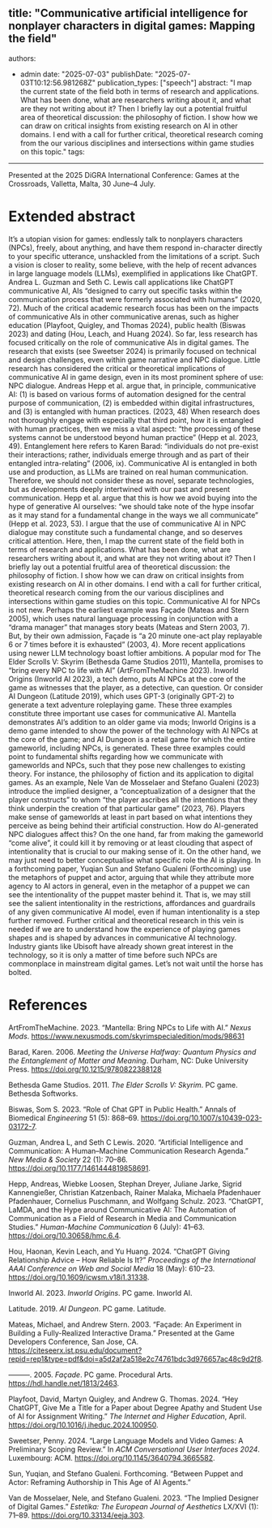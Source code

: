 title: "Communicative artificial intelligence for nonplayer characters in digital games: Mapping the field"
---
authors:
- admin
date: "2025-07-03"
publishDate: "2025-07-03T10:12:56.981268Z"
publication_types: ["speech"]
abstract: "I map the current state of the field both in terms of research and applications. What has been done, what are researchers writing about it, and what are they not writing about it? Then I briefly lay out a potential fruitful area of theoretical discussion: the philosophy of fiction. I show how we can draw on critical insights from existing research on AI in other domains. I end with a call for further critical, theoretical research coming from the our various disciplines and intersections within game studies on this topic."
tags:

---

Presented at the 2025 DiGRA International Conference: Games at the Crossroads, Valletta, Malta, 30 June–4 July.

# Extended abstract

It’s a utopian vision for games: endlessly talk to nonplayers characters (NPCs), freely, about anything, and have them respond in-character directly to your specific utterance, unshackled from the limitations of a script. Such a vision is closer to reality, some believe, with the help of recent advances in large language models (LLMs), exemplified in applications like ChatGPT. Andrea L. Guzman and Seth C. Lewis call applications like ChatGPT communicative AI, AIs “designed to carry out specific tasks within the communication process that were formerly associated with humans” (2020, 72).
Much of the critical academic research focus has been on the impacts of communicative AIs in other communicative arenas, such as higher education (Playfoot, Quigley, and Thomas 2024), public health (Biswas 2023) and dating (Hou, Leach, and Huang 2024). So far, less research has focused critically on the role of communicative AIs in digital games. The research that exists (see Sweetser 2024) is primarily focused on technical and design challenges, even within game narrative and NPC dialogue. Little research has considered the critical or theoretical implications of communicative AI in game design, even in its most prominent sphere of use: NPC dialogue.
Andreas Hepp et al. argue that, in principle, communicative AI:
(1)	is based on various forms of automation designed for the central purpose of communication,
(2)	is embedded within digital infrastructures, and
(3)	is entangled with human practices. (2023, 48)
When research does not thoroughly engage with especially that third point, how it is entangled with human practices, then we miss a vital aspect: “the processing of these systems cannot be understood beyond human practice” (Hepp et al. 2023, 49). Entanglement here refers to Karen Barad: “individuals do not pre-exist their interactions; rather, individuals emerge through and as part of their entangled intra-relating” (2006, ix). Communicative AI is entangled in both use and production, as LLMs are trained on real human communication. Therefore, we should not consider these as novel, separate technologies, but as developments deeply intertwined with our past and present communication. Hepp et al. argue that this is how we avoid buying into the hype of generative AI ourselves: “we should take note of the hype insofar as it may stand for a fundamental change in the ways we all communicate” (Hepp et al. 2023, 53). I argue that the use of communicative AI in NPC dialogue may constitute such a fundamental change, and so deserves critical attention.
Here, then, I map the current state of the field both in terms of research and applications. What has been done, what are researchers writing about it, and what are they not writing about it? Then I briefly lay out a potential fruitful area of theoretical discussion: the philosophy of fiction. I show how we can draw on critical insights from existing research on AI in other domains. I end with a call for further critical, theoretical research coming from the our various disciplines and intersections within game studies on this topic.
Communicative AI for NPCs is not new. Perhaps the earliest example was Façade (Mateas and Stern 2005), which uses natural language processing in conjunction with a “drama manager” that manages story beats (Mateas and Stern 2003, 7). But, by their own admission, Façade is “a 20 minute one-act play replayable 6 or 7 times before it is exhausted” (2003, 4). More recent applications using newer LLM technology boast loftier ambitions. A popular mod for The Elder Scrolls V: Skyrim (Bethesda Game Studios 2011), Mantella, promises to “bring every NPC to life with AI” (ArtFromTheMachine 2023). Inworld Origins (Inworld AI 2023), a tech demo, puts AI NPCs at the core of the game as witnesses that the player, as a detective, can question. Or consider AI Dungeon (Latitude 2019), which uses GPT-3 (originally GPT-2) to generate a text adventure roleplaying game.
These three examples constitute three important use cases for communicative AI. Mantella demonstrates AI’s addition to an older game via mods; Inworld Origins is a demo game intended to show the power of the technology with AI NPCs at the core of the game; and AI Dungeon is a retail game for which the entire gameworld, including NPCs, is generated.
These three examples could point to fundamental shifts regarding how we communicate with gameworlds and NPCs, such that they pose new challenges to existing theory. For instance, the philosophy of fiction and its application to digital games. As an example, Nele Van de Mosselaer and Stefano Gualeni (2023) introduce the implied designer, a “conceptualization of a designer that the player constructs” to whom “the player ascribes all the intentions that they think underpin the creation of that particular game” (2023, 76). Players make sense of gameworlds at least in part based on what intentions they perceive as being behind their artificial construction. How do AI-generated NPC dialogues affect this? On the one hand, far from making the gameworld “come alive”, it could kill it by removing or at least clouding that aspect of intentionality that is crucial to our making sense of it. On the other hand, we may just need to better conceptualise what specific role the AI is playing. In a forthcoming paper, Yuqian Sun and Stefano Gualeni (Forthcoming) use the metaphors of puppet and actor, arguing that while they attribute more agency to AI actors in general, even in the metaphor of a puppet we can see the intentionality of the puppet master behind it. That is, we may still see the salient intentionality in the restrictions, affordances and guardrails of any given communicative AI model, even if human intentionality is a step further removed.
Further critical and theoretical research in this vein is needed if we are to understand how the experience of playing games shapes and is shaped by advances in communicative AI technology. Industry giants like Ubisoft have already shown great interest in the technology, so it is only a matter of time before such NPCs are commonplace in mainstream digital games. Let’s not wait until the horse has bolted.

# References

ArtFromTheMachine. 2023. “Mantella: Bring NPCs to Life with AI.” *Nexus Mods*. https://www.nexusmods.com/skyrimspecialedition/mods/98631

Barad, Karen. 2006. *Meeting the Universe Halfway: Quantum Physics and the Entanglement of Matter and Meaning*. Durham, NC: Duke University Press. https://doi.org/10.1215/9780822388128

Bethesda Game Studios. 2011. *The Elder Scrolls V: Skyrim*. PC game. Bethesda Softworks.

Biswas, Som S. 2023. “Role of Chat GPT in Public Health.” Annals of Biomedical *Engineering* 51 (5): 868–69. https://doi.org/10.1007/s10439-023-03172-7.

Guzman, Andrea L, and Seth C Lewis. 2020. “Artificial Intelligence and Communication: A Human–Machine Communication Research Agenda.” *New Media & Society* 22 (1): 70–86. https://doi.org/10.1177/1461444819858691.

Hepp, Andreas, Wiebke Loosen, Stephan Dreyer, Juliane Jarke, Sigrid Kannengießer, Christian Katzenbach, Rainer Malaka, Michaela Pfadenhauer Pfadenhauer, Cornelius Puschmann, and Wolfgang Schulz. 2023. “ChatGPT, LaMDA, and the Hype around Communicative AI: The Automation of Communication as a Field of Research in Media and Communication Studies.” *Human-Machine Communication* 6 (July): 41–63. https://doi.org/10.30658/hmc.6.4.

Hou, Haonan, Kevin Leach, and Yu Huang. 2024. “ChatGPT Giving Relationship Advice – How Reliable Is It?” *Proceedings of the International AAAI Conference on Web and Social Media* 18 (May): 610–23. https://doi.org/10.1609/icwsm.v18i1.31338.

Inworld AI. 2023. *Inworld Origins*. PC game. Inworld AI.

Latitude. 2019. *AI Dungeon*. PC game. Latitude.

Mateas, Michael, and Andrew Stern. 2003. “Façade: An Experiment in Building a Fully-Realized Interactive Drama.” Presented at the Game Developers Conference, San Jose, CA. https://citeseerx.ist.psu.edu/document?repid=rep1&type=pdf&doi=a5d2af2a518e2c74761bdc3d976657ac48c9d2f8.

———. 2005. *Façade*. PC game. Procedural Arts. https://hdl.handle.net/1813/2463.

Playfoot, David, Martyn Quigley, and Andrew G. Thomas. 2024. “Hey ChatGPT, Give Me a Title for a Paper about Degree Apathy and Student Use of AI for Assignment Writing.” *The Internet and Higher Education*, April. https://doi.org/10.1016/j.iheduc.2024.100950.

Sweetser, Penny. 2024. “Large Language Models and Video Games: A Preliminary Scoping Review.” In *ACM Conversational User Interfaces 2024*. Luxembourg: ACM. https://doi.org/10.1145/3640794.3665582.

Sun, Yuqian, and Stefano Gualeni. Forthcoming. “Between Puppet and Actor: Reframing Authorship in This Age of AI Agents.”

Van de Mosselaer, Nele, and Stefano Gualeni. 2023. “The Implied Designer of Digital Games.” *Estetika: The European Journal of Aesthetics* LX/XVI (1): 71–89. https://doi.org/10.33134/eeja.303.